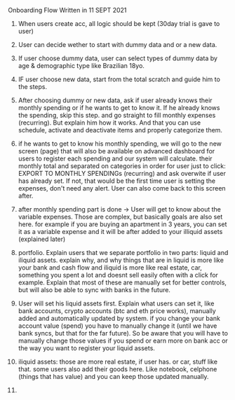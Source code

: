 Onboarding Flow
Written in 11 SEPT 2021

1) When users create acc, all logic should be kept (30day trial is gave to user)

2) User can decide wether to start with dummy data and or a new data.

3) If user choose dummy data, user can select types of dummy data by age & demographic type like Brazilian 18yo.

4) IF user choose new data, start from the total scratch and guide him to the steps.

5) After choosing dummy or new data, ask if user already knows their monthly spending or if he wants to get to know it. If he already knows the spending, skip this step. and go straight to fill monthly expenses (recurring). But explain him how it works. And that you can use schedule, activate and deactivate items and properly categorize them.

6) if he wants to get to know his monthly spending, we will go to the new screen (page) that will also be available on advanced dashboard for users to register each spending and our system will calculate. their monthly total and separated on categories in order for user just to click: EXPORT TO MONTHLY SPENDINGs (recurring) and ask overwite if user has already set. If not, that would be the first time user is setting the expenses, don't need any alert. User can also come back to this screen after. 

7) after monthly spending part is done -> User will get to know about the variable expenses. Those are complex, but basically goals are also set here. for example if you are buying an apartment in 3 years, you can set it as a variable expense and it will be after added to your illiquid assets (explained later)

8) portfolio. Explain users that we separate portfolio in two parts: liquid and iliquid assets. explain why, and why things that are in liquid is more like your bank and cash flow and iliquid is more like real estate, car, something you spent a lot and doesnt sell easily often with a click for example. Explain that most of these are manually set for better controls, but will also be able to sync with banks in the future.

9) User will set his liquid assets first. Explain what users can set it, like bank accounts, crypto accounts (btc and eth price works), manually added and automatically updated by system. if you change your bank account value (spend) you have to manually change it (until we have bank syncs, but that for the far future). So be aware that you will have to manually change those values if you spend or earn more on bank acc or the way you want to register your liquid assets.

10) iliquid assets: those are more real estate, if user has. or car, stuff like that. some users also add their goods here. Like notebook, celphone (things that has value) and you can keep those updated manually.

11) 